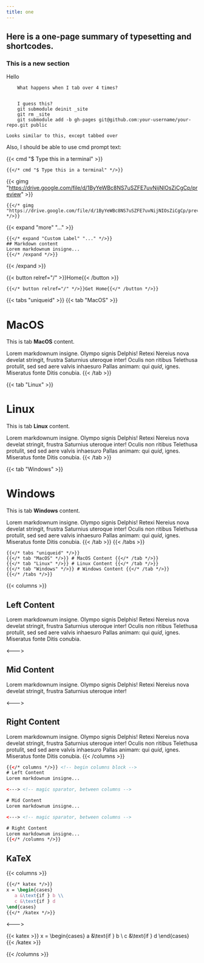 ```yaml
---
title: one
---
```

## Here is a one-page summary of typesetting and shortcodes.

### This is a new section
Hello

        What happens when I tab over 4 times?


        I guess this?
        git submodule deinit _site
        git rm _site
        git submodule add -b gh-pages git@github.com:your-username/your-repo.git public


````
Looks similar to this, except tabbed over
````

Also, I should be able to use cmd prompt text:

{{< cmd "$ Type this in a terminal" >}}

````tpl
{{</* cmd "$ Type this in a terminal" */>}}
````

<!-- <iframe src="https://drive.google.com/file/d/1ByYeWBc8NS7uSZFE7uvNijNIOsZiCgCp/preview" width="720" height="540"></iframe> -->
{{< gimg "https://drive.google.com/file/d/1ByYeWBc8NS7uSZFE7uvNijNIOsZiCgCp/preview" >}}

```tpl
{{</* gimg "https://drive.google.com/file/d/1ByYeWBc8NS7uSZFE7uvNijNIOsZiCgCp/preview" */>}}
```

{{< expand "more" "..." >}}
```tpl
{{</* expand "Custom Label" "..." */>}}
## Markdown content
Lorem markdownum insigne...
{{</* /expand */>}}
```
{{< /expand >}}

{{< button relref="/" >}}Home{{< /button >}}

```tpl
{{</* button relref="/" */>}}Get Home{{</* /button */>}}
```

{{< tabs "uniqueid" >}}
{{< tab "MacOS" >}}
# MacOS

This is tab **MacOS** content.

Lorem markdownum insigne. Olympo signis Delphis! Retexi Nereius nova develat
stringit, frustra Saturnius uteroque inter! Oculis non ritibus Telethusa
protulit, sed sed aere valvis inhaesuro Pallas animam: qui _quid_, ignes.
Miseratus fonte Ditis conubia.
{{< /tab >}}

{{< tab "Linux" >}}

# Linux

This is tab **Linux** content.

Lorem markdownum insigne. Olympo signis Delphis! Retexi Nereius nova develat
stringit, frustra Saturnius uteroque inter! Oculis non ritibus Telethusa
protulit, sed sed aere valvis inhaesuro Pallas animam: qui _quid_, ignes.
Miseratus fonte Ditis conubia.
{{< /tab >}}

{{< tab "Windows" >}}

# Windows

This is tab **Windows** content.

Lorem markdownum insigne. Olympo signis Delphis! Retexi Nereius nova develat
stringit, frustra Saturnius uteroque inter! Oculis non ritibus Telethusa
protulit, sed sed aere valvis inhaesuro Pallas animam: qui _quid_, ignes.
Miseratus fonte Ditis conubia.
{{< /tab >}}
{{< /tabs >}}

```tpl
{{</* tabs "uniqueid" */>}}
{{</* tab "MacOS" */>}} # MacOS Content {{</* /tab */>}}
{{</* tab "Linux" */>}} # Linux Content {{</* /tab */>}}
{{</* tab "Windows" */>}} # Windows Content {{</* /tab */>}}
{{</* /tabs */>}}
```

{{< columns >}}
## Left Content
Lorem markdownum insigne. Olympo signis Delphis! Retexi Nereius nova develat
stringit, frustra Saturnius uteroque inter! Oculis non ritibus Telethusa
protulit, sed sed aere valvis inhaesuro Pallas animam: qui _quid_, ignes.
Miseratus fonte Ditis conubia.

<--->

## Mid Content
Lorem markdownum insigne. Olympo signis Delphis! Retexi Nereius nova develat
stringit, frustra Saturnius uteroque inter!

<--->

## Right Content
Lorem markdownum insigne. Olympo signis Delphis! Retexi Nereius nova develat
stringit, frustra Saturnius uteroque inter! Oculis non ritibus Telethusa
protulit, sed sed aere valvis inhaesuro Pallas animam: qui _quid_, ignes.
Miseratus fonte Ditis conubia.
{{< /columns >}}

```html
{{</* columns */>}} <!-- begin columns block -->
# Left Content
Lorem markdownum insigne...

<---> <!-- magic sparator, between columns -->

# Mid Content
Lorem markdownum insigne...

<---> <!-- magic sparator, between columns -->

# Right Content
Lorem markdownum insigne...
{{</* /columns */>}}
```

## KaTeX

{{< columns >}}

```latex
{{</* katex */>}}
x = \begin{cases}
   a &\text{if } b \\
   c &\text{if } d
\end{cases}
{{</* /katex */>}}
```

<--->

{{< katex >}}
x = \begin{cases}
   a &\text{if } b \\
   c &\text{if } d
\end{cases}
{{< /katex >}}

{{< /columns >}}